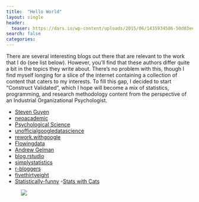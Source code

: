 ```yaml
---
title:  "Hello World"
layout: single
header:
  teaser: https://dars.io/wp-content/uploads/2015/06/1435934506-50d83ee90498b3e4f9578a58ff8b5880.png
search: false
categories: 
---
```


There are several interesting blogs out there that are relevant to the work that I do (see list below). However, you’ll find that these authors differ quite a bit in the topics they write about. There’s no problem with this, though I find myself longing for a slice of the internet containing a collection of content that caters to my interests. To fill this gap, I decided to start “Construct Validated”, which I hope will become a mix of statistics, programming, and research methodology content from the perspective of an Industrial Organizational Psychologist.

- [Steven Guyen][link1]
- [neoacademic][link2]
- [Psychological Science][link3]
- [unofficialgoogledatascience][link4]
- [rework.withgoogle][link5]
- [Flowingdata][link6]
- [Andrew Gelman][link7]
- [blog.rstudio][link8]
- [simplystatistics][link9]
- [r-bloggers][link10]
- [fivethirtyeight][link11]
- [Statistically-funny][link12]
-[Stats with Cats][link13]


<figure>
	<a href="https://dars.io/wp-content/uploads/2015/06/1435934506-50d83ee90498b3e4f9578a58ff8b5880.png"><img src="https://dars.io/wp-content/uploads/2015/06/1435934506-50d83ee90498b3e4f9578a58ff8b5880.png"></a>
</figure>

[link1]: https://www.stevenguyenphd.net/blog
[link2]: http://neoacademic.com/
[link3]: http://www.psychologicalscience.org/news/minds-business
[link4]: http://www.unofficialgoogledatascience.com/
[link5]: https://rework.withgoogle.com/blog/
[link6]: http://flowingdata.com/
[link7]: http://andrewgelman.com/
[link8]: https://blog.rstudio.com/
[link9]: https://simplystatistics.org
[link10]: https://www.r-bloggers.com/
[link11]: http://fivethirtyeight.com/
[link12]: https://statistically-funny.blogspot.co.uk/
[link13]: https://statswithcats.wordpress.com/